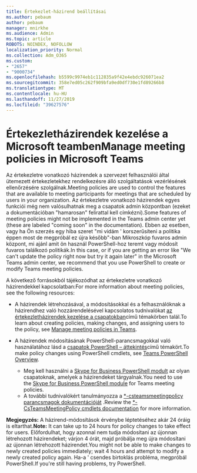 ```yaml
---
title: Értekezlet-házirend beállításai
ms.author: pebaum
author: pebaum
manager: mnirkhe
ms.audience: Admin
ms.topic: article
ROBOTS: NOINDEX, NOFOLLOW
localization_priority: Normal
ms.collection: Adm_O365
ms.custom:
- "2657"
- "9000734"
ms.openlocfilehash: b5599c9974eb1c112835a9f42e4ebdc926071ea2
ms.sourcegitcommit: 358e7ed05c262f909bfa9ed0df730e1fd89266b8
ms.translationtype: MT
ms.contentlocale: hu-HU
ms.lasthandoff: 11/27/2019
ms.locfileid: "39627576"
---
```

# <a name="manage-meeting-policies-in-microsoft-teams"></a><span data-ttu-id="63d56-102">Értekezletházirendek kezelése a Microsoft teamben</span><span class="sxs-lookup"><span data-stu-id="63d56-102">Manage meeting policies in Microsoft Teams</span></span>

<span data-ttu-id="63d56-103">Az értekezletre vonatkozó házirendek a szervezet felhasználói által ütemezett értekezletekhez rendelkezésre álló szolgáltatások vezérlésének ellenőrzésére szolgálnak.</span><span class="sxs-lookup"><span data-stu-id="63d56-103">Meeting policies are used to control the features that are available to meeting participants for meetings that are scheduled by users in your organization.</span></span> <span data-ttu-id="63d56-104">Az értekezletre vonatkozó házirendek egyes funkciói még nem valósulhatnak meg a csapatok admin központban (ezeket a dokumentációban "hamarosan" felirattal kell címkézni).</span><span class="sxs-lookup"><span data-stu-id="63d56-104">Some features of meeting policies might not be implemented in the Teams admin center yet (these are labeled "coming soon" in the documentation).</span></span> <span data-ttu-id="63d56-105">Ebben az esetben, vagy ha Ön szerzés egy hiba szeret "mi vidám ' korszerűsíteni a politika éppen most de megpróbál ez újra később"-ban Mikroszkóp fuvaros admin központ, mi ajánl amit ön használ PowerShell-hoz teremt vagy módosít fuvaros találkozó politikák.</span><span class="sxs-lookup"><span data-stu-id="63d56-105">In this case, or if you are getting an error like "We can't update the policy right now but try it again later" in the Microsoft Teams admin center, we recommend that you use PowerShell to create or modify Teams meeting policies.</span></span> 

<span data-ttu-id="63d56-106">A következő forrásokból tájékozódhat az értekezletre vonatkozó házirendekkel kapcsolatban:</span><span class="sxs-lookup"><span data-stu-id="63d56-106">For more information about meeting policies, see the following resources:</span></span>

- <span data-ttu-id="63d56-107">A házirendek létrehozásával, a módosításokkal és a felhasználóknak a házirendhez való hozzárendelésével kapcsolatos tudnivalókat [az értekezletházirendek kezelése a csapatokban](https://docs.microsoft.com/microsoftteams/meeting-policies-in-teams)című témakörben talál.</span><span class="sxs-lookup"><span data-stu-id="63d56-107">To learn about creating policies, making changes, and assigning users to the policy, see [Manage meeting policies in Teams](https://docs.microsoft.com/microsoftteams/meeting-policies-in-teams).</span></span>

- <span data-ttu-id="63d56-108">A házirendek módosításának PowerShell-parancsmagokkal való használatához lásd a [csapatok PowerShell – áttekintés](https://docs.microsoft.com/microsoftteams/teams-powershell-overview)című témakört.</span><span class="sxs-lookup"><span data-stu-id="63d56-108">To make policy changes using PowerShell cmdlets, see [Teams PowerShell Overview](https://docs.microsoft.com/microsoftteams/teams-powershell-overview).</span></span> 
    - <span data-ttu-id="63d56-109">Meg kell használni a [Skype for Business PowerShell modult](https://www.microsoft.com/download/details.aspx?id=39366) az olyan csapatoknak, amelyek a házirendeket tárgyalnak.</span><span class="sxs-lookup"><span data-stu-id="63d56-109">You need to use the [Skype for Business PowerShell module](https://www.microsoft.com/download/details.aspx?id=39366) for Teams meeting policies.</span></span> 
    - <span data-ttu-id="63d56-110">A további tudnivalókért tanulmányozza a [\*-csteamsmeetingpolicy parancsmagok dokumentációját](https://docs.microsoft.com/search/?search=CsTeamsMeetingPolicy&view=skype-ps) .</span><span class="sxs-lookup"><span data-stu-id="63d56-110">Review the [\*-CsTeamsMeetingPolicy cmdlets documentation](https://docs.microsoft.com/search/?search=CsTeamsMeetingPolicy&view=skype-ps) for more information.</span></span>

<span data-ttu-id="63d56-111">**Megjegyzés:** A házirend-módosítások érvénybe léptetéséhez akár 24 óráig is eltarthat.</span><span class="sxs-lookup"><span data-stu-id="63d56-111">**Note:** It can take up to 24 hours for policy changes to take effect for users.</span></span> <span data-ttu-id="63d56-112">Előfordulhat, hogy azonnal nem tudja módosítani az újonnan létrehozott házirendeket; várjon 4 órát, majd próbálja meg újra módosítani az újonnan létrehozott házirendet.</span><span class="sxs-lookup"><span data-stu-id="63d56-112">You might not be able to make changes to newly created policies immediately; wait 4 hours and attempt to modify a newly created policy again.</span></span> <span data-ttu-id="63d56-113">Ha-a ' csendes birtoklás probléma, megpróbál PowerShell.</span><span class="sxs-lookup"><span data-stu-id="63d56-113">If you're still having problems, try PowerShell.</span></span>  